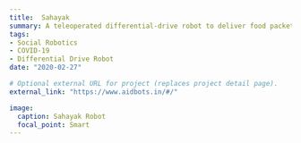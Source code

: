 ```yaml
---
title:  Sahayak 
summary: A teleoperated differential-drive robot to deliver food packets and medicines to the COVID patients. Doctors can interact with patients from a safe distance using the onboard video conferencing system. 
tags:
- Social Robotics
- COVID-19
- Differential Drive Robot
date: "2020-02-27"

# Optional external URL for project (replaces project detail page).
external_link: "https://www.aidbots.in/#/"

image:
  caption: Sahayak Robot
  focal_point: Smart
---
```

